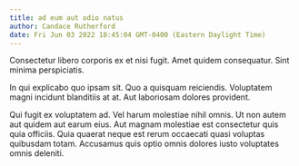 ```yaml
---
title: ad eum aut odio natus
author: Candace Rutherford
date: Fri Jun 03 2022 18:45:04 GMT-0400 (Eastern Daylight Time)
---
```

Consectetur libero corporis ex et nisi fugit. Amet quidem consequatur. Sint minima perspiciatis.

 In qui explicabo quo ipsam sit. Quo a quisquam reiciendis. Voluptatem magni incidunt blanditiis at at. Aut laboriosam dolores provident.

 Qui fugit ex voluptatem ad. Vel harum molestiae nihil omnis. Ut non autem aut quidem aut earum eius. Aut magnam molestiae est consectetur quis quia officiis. Quia quaerat neque est rerum occaecati quasi voluptas quibusdam totam. Accusamus quis optio omnis dolores iusto voluptates omnis deleniti.